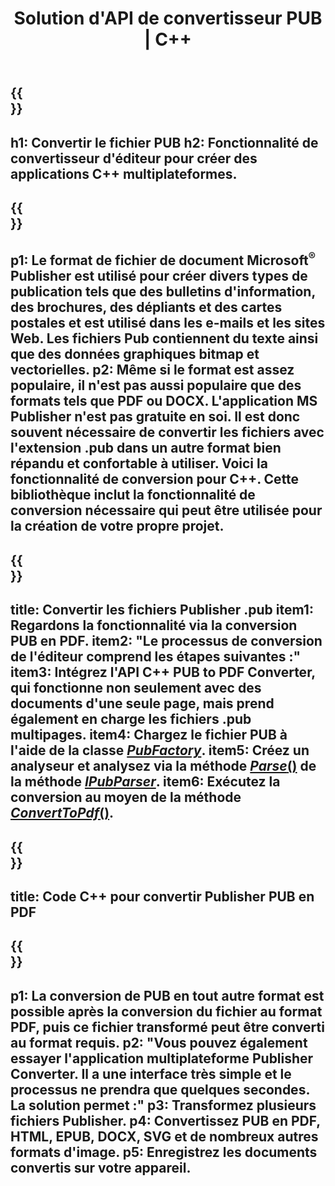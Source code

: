 ﻿---
translation: true
template: /_templates/conversion.md
title: Solution d'API de convertisseur PUB | C++
url: /cpp/conversion/
description: Convertir des fichiers Microsoft Publisher par programmation via la bibliothèque C++. Solution API simple pour créer votre propre projet C++ de convertisseur PUB.
metakeywords: convertisseur pub cpp, convertir le fichier pub cpp
family: pub
platformtag: cpp
feature: conversion
---

{{<section banner>}}
---
h1: Convertir le fichier PUB
h2: Fonctionnalité de convertisseur d'éditeur pour créer des applications C++ multiplateformes.
---

{{<section overview>}}
---
p1: Le format de fichier de document Microsoft<sup>®</sup> Publisher est utilisé pour créer divers types de publication tels que des bulletins d'information, des brochures, des dépliants et des cartes postales et est utilisé dans les e-mails et les sites Web. Les fichiers Pub contiennent du texte ainsi que des données graphiques bitmap et vectorielles.
p2: Même si le format est assez populaire, il n'est pas aussi populaire que des formats tels que PDF ou DOCX. L'application MS Publisher n'est pas gratuite en soi. Il est donc souvent nécessaire de convertir les fichiers avec l'extension .pub dans un autre format bien répandu et confortable à utiliser. Voici la fonctionnalité de conversion pour C++. Cette bibliothèque inclut la fonctionnalité de conversion nécessaire qui peut être utilisée pour la création de votre propre projet.
---

{{<section feature1>}}
---
title: Convertir les fichiers Publisher .pub
item1: Regardons la fonctionnalité via la conversion PUB en PDF.
item2: "Le processus de conversion de l'éditeur comprend les étapes suivantes :"
item3: Intégrez l'API C++ PUB to PDF Converter, qui fonctionne non seulement avec des documents d'une seule page, mais prend également en charge les fichiers .pub multipages.
item4: Chargez le fichier PUB à l'aide de la classe [*PubFactory*](https://apireference.aspose.com/pub/cpp/class/aspose.pub.pub_factory).
item5: Créez un analyseur et analysez via la méthode [*Parse*()](https://apireference.aspose.com/pub/cpp/class/aspose.pub.i_pub_parser#ae9fc7043f382a5b4a7b694f0fe477915) de la méthode [*IPubParser*](https://apireference.aspose.com/pub/cpp/class/aspose.pub.i_pub_parser).
item6: Exécutez la conversion au moyen de la méthode [*ConvertToPdf*()](https://apireference.aspose.com/pub/cpp/class/aspose.pub.i_pdf_converter).
---

{{<section codeexample>}}
---
title: Code C++ pour convertir Publisher PUB en PDF
---

{{<section summary>}}
---
p1: La conversion de PUB en tout autre format est possible après la conversion du fichier au format PDF, puis ce fichier transformé peut être converti au format requis.
p2: "Vous pouvez également essayer l'application multiplateforme Publisher Converter. Il a une interface très simple et le processus ne prendra que quelques secondes. La solution permet :"
p3: Transformez plusieurs fichiers Publisher.
p4: Convertissez PUB en PDF, HTML, EPUB, DOCX, SVG et de nombreux autres formats d'image.
p5: Enregistrez les documents convertis sur votre appareil.
---